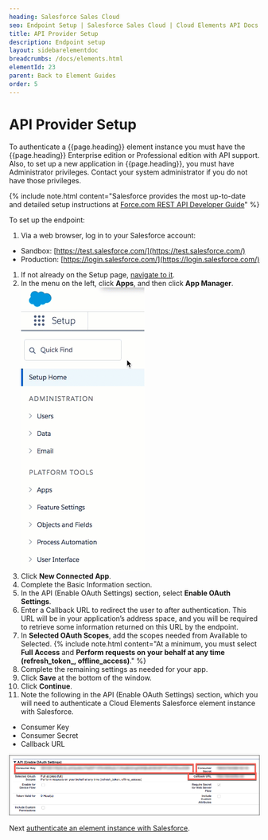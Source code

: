 ```yaml
---
heading: Salesforce Sales Cloud
seo: Endpoint Setup | Salesforce Sales Cloud | Cloud Elements API Docs
title: API Provider Setup
description: Endpoint setup
layout: sidebarelementdoc
breadcrumbs: /docs/elements.html
elementId: 23
parent: Back to Element Guides
order: 5
---
```


# API Provider Setup

To authenticate a {{page.heading}} element instance you must have the {{page.heading}} Enterprise edition or Professional edition with API support. Also, to set up a new application in {{page.heading}}, you must have Administrator privileges. Contact your system administrator if you do not have those privileges.

{% include note.html content="Salesforce provides the most up-to-date and detailed setup instructions at <a href=https://developer.salesforce.com/docs/atlas.en-us.api_rest.meta/api_rest/intro_understanding_authentication.htm>Force.com REST API Developer Guide</a>" %}

To set up the endpoint:

1. Via a web browser, log in to your Salesforce account:
  * Sandbox: [https://test.salesforce.com/](https://test.salesforce.com/)
  * Production: [https://login.salesforce.com/](https://login.salesforce.com/)
1. If not already on the Setup page, [navigate to it](https://help.salesforce.com/articleView?id=basics_nav_setup.htm&type=0).
2. In the menu on the left, click __Apps__, and then click __App Manager__.
![Salesforce Connected App step 1](img/Apps.gif)
2. Click __New Connected App__.
3. Complete the Basic Information section.
4. In the API (Enable OAuth Settings) section, select __Enable OAuth Settings__.
5. Enter a Callback URL to redirect the user to after authentication. This URL will be in your application’s address space, and you will be required to retrieve some information returned on this URL by the endpoint.
6. In __Selected OAuth Scopes__, add the scopes needed from Available to Selected.
      {% include note.html content="At a minimum, you must select <strong>Full Access</strong> and <strong>Perform requests on your behalf at any time (refresh\_token_, offline\_access)</strong>." %}
8. Complete the remaining settings as needed for your app.
8. Click __Save__ at the bottom of the window.
9. Click __Continue__.
9. Note the following in the API (Enable OAuth Settings) section, which you will need to authenticate a Cloud Elements Salesforce element instance with Salesforce.
 * Consumer Key
 * Consumer Secret
 * Callback URL

![Salesforce Connected App step 3](img/salesforce-connected-app-3.png)

Next [authenticate an element instance with Salesforce](salesforce-create-instance.html).
